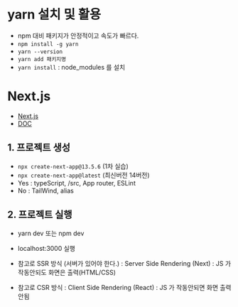 # yarn 설치 및 활용

- npm 대비 패키지가 안정적이고 속도가 빠르다.
- `npm install -g yarn`
- `yarn --version`
- `yarn add 패키지명`
- `yarn install` : node_modules 를 설치

# Next.js

- [Next.js](https://nextjs.org/)
- [DOC](https://nextjs.org/docs)

## 1. 프로젝트 생성

- `npx create-next-app@13.5.6` (1차 실습)
- `npx create-next-app@latest` (최신버전 14버전)
- Yes : typeScript, /src, App router, ESLint
- No : TailWind, alias

## 2. 프로젝트 실행

- yarn dev 또는 npm dev
- localhost:3000 실행

- 참고로 SSR 방식 (서버가 있어야 한다.)
  : Server Side Rendering (Next)
  : JS 가 작동안되도 화면은 출력(HTML/CSS)

- 참고로 CSR 방식 : Client Side Rendering (React)
  : JS 가 작동안되면 화면 출력안됨
